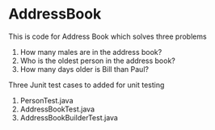 # AddressBook
This is code for Address Book which solves three problems

  1. How many males are in the address book?
  2. Who is the oldest person in the address book?
  3. How many days older is Bill than Paul?


Three Junit test cases to added for unit testing
1. PersonTest.java
2. AddressBookTest.java
3. AddressBookBuilderTest.java
